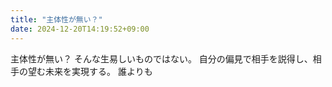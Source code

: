 ```yaml
---
title: "主体性が無い？"
date: 2024-12-20T14:19:52+09:00
---
```

主体性が無い？
そんな生易しいものではない。
自分の偏見で相手を説得し、相手の望む未来を実現する。
誰よりも
